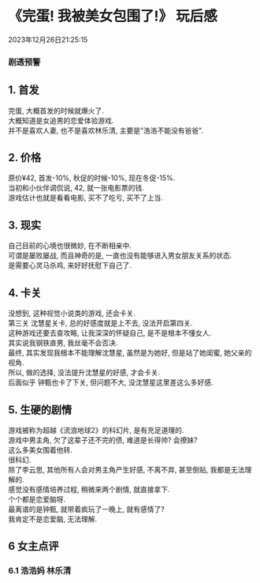 # 《完蛋! 我被美女包围了!》 玩后感
2023年12月26日21:25:15
### 剧透预警

## 1. 首发
完蛋, 大概首发的时候就爆火了.  
大概知道是女追男的恋爱体验游戏.  
并不是喜欢人妻, 也不是喜欢林乐清, 主要是"浩浩不能没有爸爸".
## 2. 价格  
原价¥42, 首发-10%, 秋促的时候-10%, 现在冬促-15%.  
当初和小伙伴调侃说, 42, 就一张电影票的钱.  
游戏估计也就是看看电影, 买不了吃亏, 买不了上当.  
## 3. 现实
自己目前的心境也很微妙, 在不断相亲中.  
可谓是屡败屡战, 而且神奇的是, 一直也没有能够进入男女朋友关系的状态.  
是需要心灵马杀鸡, 来好好抚慰下自己了.  
## 4. 卡关
没想到, 这种视觉小说类的游戏, 还会卡关.  
第三关 沈慧星关卡, 总的好感度就是上不去, 没法开启第四关.  
这种游戏还要去查攻略, 让我深深的怀疑自己, 是不是根本不懂女人.  
其实说我钢铁直男, 我丝毫不会否决.  
最终, 其实发现我根本不能理解沈慧星, 虽然是为她好, 但是站了她闺蜜, 她父亲的视角.  
所以, 做的选择, 没法提升沈慧星的好感, 才会卡关.  
后面似乎 钟甄也卡了下关, 但问题不大, 没沈慧星这里差这么多好感.  
## 5. 生硬的剧情
游戏被称为超越《流浪地球2》的科幻片, 是有充足道理的.  
游戏中男主角, 欠了这辈子还不完的债, 难道是长得帅? 会撩妹?  
这么多美女围着他转.  
很科幻.  
除了李云思, 其他所有人会对男主角产生好感, 不离不弃, 甚至倒贴, 我都是无法理解的.  
感觉没有感情培养过程, 稍微来两个剧情, 就直接拿下.  
个个都是恋爱脑呀.  
最离谱的是钟甄, 就带着疯玩了一晚上, 就有感情了?  
我肯定不是恋爱脑, 无法理解.  
## 6 女主点评
### 6.1 浩浩妈 林乐清
